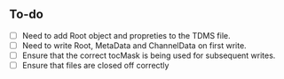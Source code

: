 ## To-do 
- [ ] Need to add Root object and propreties to the TDMS file.
- [ ] Need to write Root, MetaData and ChannelData on first write. 
- [ ] Ensure that the correct tocMask is being used for subsequent writes. 
- [ ] Ensure that files are closed off correctly
